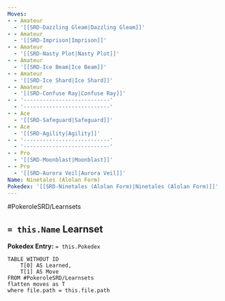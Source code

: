 ```yaml
---
Moves:
- - Amateur
  - '[[SRD-Dazzling Gleam|Dazzling Gleam]]'
- - Amateur
  - '[[SRD-Imprison|Imprison]]'
- - Amateur
  - '[[SRD-Nasty Plot|Nasty Plot]]'
- - Amateur
  - '[[SRD-Ice Beam|Ice Beam]]'
- - Amateur
  - '[[SRD-Ice Shard|Ice Shard]]'
- - Amateur
  - '[[SRD-Confuse Ray|Confuse Ray]]'
- - '---------------------------'
  - '---------------------------'
- - Ace
  - '[[SRD-Safeguard|Safeguard]]'
- - Ace
  - '[[SRD-Agility|Agility]]'
- - '---------------------------'
  - '---------------------------'
- - Pro
  - '[[SRD-Moonblast|Moonblast]]'
- - Pro
  - '[[SRD-Aurora Veil|Aurora Veil]]'
Name: Ninetales (Alolan Form)
Pokedex: '[[SRD-Ninetales (Alolan Form)|Ninetales (Alolan Form)]]'
---
```


#PokeroleSRD/Learnsets

## `= this.Name` Learnset

**Pokedex Entry:** `= this.Pokedex`

```dataview
TABLE WITHOUT ID
    T[0] AS Learned,
    T[1] AS Move
FROM #PokeroleSRD/Learnsets
flatten moves as T
where file.path = this.file.path
```
